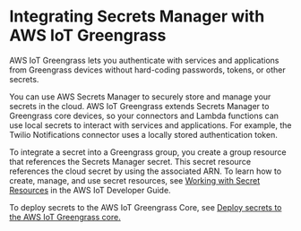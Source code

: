 # Integrating Secrets Manager with AWS IoT Greengrass<a name="integrating-greengrass"></a>

AWS IoT Greengrass lets you authenticate with services and applications from Greengrass devices without hard\-coding passwords, tokens, or other secrets\.

You can use AWS Secrets Manager to securely store and manage your secrets in the cloud\. AWS IoT Greengrass extends Secrets Manager to Greengrass core devices, so your connectors and Lambda functions can use local secrets to interact with services and applications\. For example, the Twilio Notifications connector uses a locally stored authentication token\.

To integrate a secret into a Greengrass group, you create a group resource that references the Secrets Manager secret\. This secret resource references the cloud secret by using the associated ARN\. To learn how to create, manage, and use secret resources, see [Working with Secret Resources](https://docs.aws.amazon.com/greengrass/latest/developerguide/secrets-using.html) in the AWS IoT Developer Guide\. 

To deploy secrets to the AWS IoT Greengrass Core, see [Deploy secrets to the AWS IoT Greengrass core\.](https://docs.aws.amazon.com/greengrass/latest/developerguide/secrets.html)